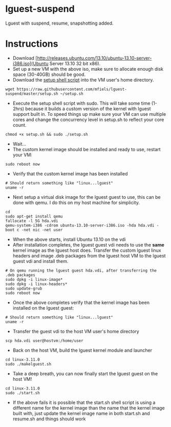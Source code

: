 lguest-suspend
==============

Lguest with suspend, resume, snapshotting added.

Instructions
============
* Download [http://releases.ubuntu.com/13.10/ubuntu-13.10-server-i386.iso](Ubuntu Server 13.10 32 bit x86).
* Set up a new VM with the above iso, make sure to allocate enough disk space (30-40GB) should be good.
* Download the [setup shell script](https://raw.githubusercontent.com/mfiels/lguest-suspend/master/setup.sh) into the VM user's home directory.
```
wget https://raw.githubusercontent.com/mfiels/lguest-suspend/master/setup.sh ~/setup.sh
```
* Execute the setup shell script with sudo. This will take some time (1-2hrs) because it builds a custom version of the kernel with lguest support built in. To speed things up make sure your VM can use multiple cores and change the concurrency level in setup.sh to reflect your core count.
```
chmod +x setup.sh && sudo ./setup.sh
```
* Wait...
* The custom kernel image should be installed and ready to use, restart your VM:
```
sudo reboot now
```
* Verify that the custom kernel image has been installed
```
# Should return something like "linux...lguest"
uname -r
```
* Next setup a virtual disk image for the lguest guest to use, this can be done with qemu. I do this on my host machine for simplicity.
```
cd
sudo apt-get install qemu
fallocate -l 5G hda.vdi
qemu-system-i386 -cdrom ubuntu-13.10-server-i386.iso -hda hda.vdi -boot c -net nic -net user
```
* When the above starts, install Ubuntu 13.10 on the vdi
* After installation completes, the lguest guest vdi needs to use the **same** kernel image as the lguest host does. Transfer the custom lguest linux headers and image .deb packages from the lguest host VM to the lguest guest vdi and install them.
```
# On qemu running the lguest guest hda.vdi, after transferring the .deb packages
sudo dpkg -i linux-image*
sudo dpkg -i linux-headers*
sudo update-grub
sudo reboot now
```
* Once the above completes verify that the kernel image has been installed on the lguest guest:
```
# Should return something like "linux...lguest"
uname -r
```
* Transfer the guest vdi to the host VM user's home directory
```
scp hda.vdi user@hostvm:/home/user
```
* Back on the host VM, build the lguest kernel module and launcher
```
cd linux-3.11.0
sudo ./makelguest.sh
```
* Take a deep breath, you can now finally start the lguest guest on the host VM!
```
cd linux-3.11.0
sudo ./start.sh
```
* If the above fails it is possible that the start.sh shell script is using a different name for the kernel image than the name that the kernel image built with, just update the kernel image name in both start.sh and resume.sh and things should work
